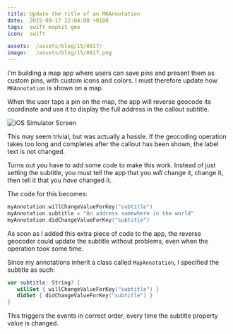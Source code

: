 ```yaml
---
title: Update the title of an MKAnnotation
date:  2015-09-17 22:04:00 +0100
tags:  swift mapkit geo
icon:  swift

assets:  /assets/blog/15/0917/
image:   /assets/blog/15/0917.png
---
```


I'm building a map app where users can save pins and present them as custom pins, with custom icons and colors. I must therefore update how `MKAnnotation` is shown on a map.

When the user taps a pin on the map, the app will reverse geocode its coordinate
and use it to display the full address in the callout subtitle.

![iOS Simulator Screen]({{page.image}})

This may seem trivial, but was actually a hassle. If the geocoding operation takes too long and completes after the callout has been shown, the label text is not changed.

Turns out you have to add some code to make this work. Instead of just setting the subtitle, you must tell the app that you *will* change it, change it, then tell it that you *have* changed it.

The code for this becomes:

```swift
myAnnotation.willChangeValueForKey("subtitle")
myAnnotation.subtitle = "An address somewhere in the world"
myAnnotation.didChangeValueForKey("subtitle")
```

As soon as I added this extra piece of code to the app, the reverse geocoder could update the subtitle without problems, even when the operation took some time.

Since my annotations inherit a class called `MapAnnotation`, I specified the subtitle as such:

```swift
var subtitle: String? {
   willSet { willChangeValueForKey("subtitle") }
   didSet { didChangeValueForKey("subtitle") }
}
```

This triggers the events in correct order, every time the subtitle property value is changed.